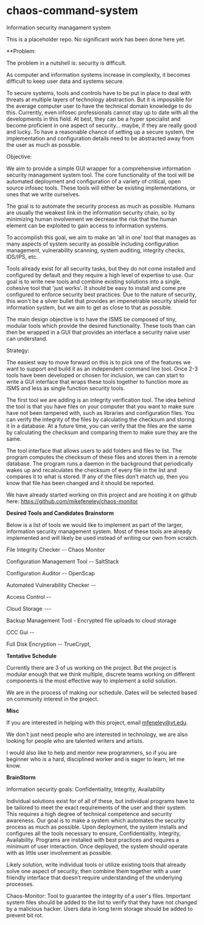 # chaos-command-system

Information security managament system

This is a placeholder repo. No significant work has been done here yet.

**Problem:

The problem in a nutshell is: security is difficult. 

As computer and information systems increase in complexity, it becomes difficult to keep user data and systems secure.

To secure systems, tools and controls have to be put in place to deal with threats at multiple layers of technology abstraction. But it is impossible for the average computer user to have the technical domain knowledge to do this. Currently, even infosec professionals cannot stay up to date with all the developments in this field. At best, they can be a hyper specialist and become proficient in one aspect of security… maybe, if they are really good and lucky. To have a reasonable chance of setting up a secure system, the implementation and configuration details need to be abstracted away from the user as much as possible. 

Objective:

We aim to provide a simple GUI wrapper for a comprehensive information security management system tool. The core functionality of the tool will be automated deployment and configuration of a variety of critical, open source infosec tools. These tools will either be existing implementations, or ones that we write ourselves.

The goal is to automate the security process as much as possible. Humans are usually the weakest link in the information security chain, so by minimizing human involvement we decrease the risk that the human element can be exploited to gain access to information systems.

To accomplish this goal, we aim to make an ‘all in one’ tool that manages as many aspects of system security as possible including configuration management, vulnerability scanning, system auditing, integrity checks, IDS/IPS, etc.

Tools already exist for all security tasks, but they do not come installed and configured by default and they require a high level of expertise to use. Our goal is to write new tools and combine existing solutions into a single, cohesive tool that 'just works'. It should be easy to install and come pre configured to enforce security best practices. Due to the nature of security, this won't be a silver bullet that provides an impenetrable security shield for information system, but we aim to get as close to that as possible.

The main design objective is to have the ISMS be composed of tiny, modular tools which provide the desired functionality. These tools than can then be wrapped in a GUI that provides an interface a security naive user can understand.


Strategy:

The easiest way to move forward on this is to pick one of the features we want to support and build it as an independent command line tool. Once 2-3 tools have been developed or chosen for inclusion, we can can start to write a GUI interface that wraps these tools together to function more as ISMS and less as single function security tools.

The first tool we are adding is an integrity verification tool. The idea behind the tool is that you have files on your computer that you want to make sure have not been tampered with, such as libraries and configuration files. You can verify the integrity of the files by calculating the checksum and storing it in a database. At a future time, you can verify that the files are the same by calculating the checksum and comparing them to make sure they are the same.

The tool interface that allows users to add folders and files to list. The program computes the checksum of these files and stores them in a remote database. The program runs a daemon in the background that periodically wakes up and recalculates the checksum of every file in the list and compares it to what is stored. If any of the files don’t match up, then you know that file has been changed and it should be reported.

We have already started working on this project and are hosting it on github here: https://github.com/mikefeneley/chaos-monitor

**Desired Tools and Candidates Brainstorm**

Below is a list of tools we would like to implement as part of the larger, information security management system. Most of these tools are already implemented and will likely be used instead of writing our own from scratch.

File Integrity Checker  -- Chaos Monitor

Configuration Management Tool -- SaltStack

Configuration Auditor  -- OpenScap

Automated Vulnerability Checker -- 

Access Control -- 

Cloud Storage --- 

Backup Management Tool - Encrypted file uploads to cloud storage

CCC Gui -- 

Full Disk Encryption -- TrueCrypt, 

**Tentative Schedule**

Currently there are 3 of us working on the project. But the project is modular enough that we think multiple, discrete teams working on different components is the most effective way to implement a solid solution.

We are in the process of making our schedule. Dates will be selected based on community interest in the project.

**Misc**

If you are interested in helping with this project, email mfeneley@vt.edu.

We don't just need people who are interested in technology, we are also looking for people who are talented writers and artists.

I would also like to help and mentor new programmers, so if you are beginner who is a hard, disciplined worker and is eager to learn, let me know. 

**BrainStorm**

Information security goals: Confidentiality, Integrity, Availability

Individual solutions exist for of all of these, but individual programs have to be tailored to meet the exact requirements of the user and their system. This requires a high degree of technical competence and security awareness. Our goal is to make a system which automates the security process as much as possible. Upon deployment, the system installs and configures all the tools necessary to ensure, Confidentiality, Integrity, Availability. Programs are installed with best practices and requires a minimum of user interaction. Once deployed, the system should operate with as little user involvement as possible.

Likely solution, write individual tools or utilize existing tools that already solve one aspect of security, then combine them together with a user friendly interface that doesn’t require understanding of the underlying processes.

Chaos-Monitor: Tool to guarantee the integrity of a user's files. Important system files should be added to the list to verify that they have not changed by a malicious hacker. Users data in long term storage should be added to prevent bit rot.
